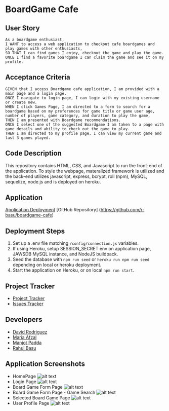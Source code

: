 # BoardGame Cafe

## User Story
```
As a boardgame enthusiast, 
I WANT to access a web application to checkout cafe boardgames and play games with other enthusiasts,
SO THAT I can find games I enjoy, checkout the game and play the game.
ONCE I find a favorite boardgame I can claim the game and see it on my profile.
```

## Acceptance Criteria
```
GIVEN that I access Boardgame cafe application, I am provided with a main page and a login page.
ONCE I navigate to login page, I can login with my existing username or create new.
WHEN I click Games Page, I am directed to a form to search for a boardgame based on my preferences for game title or game user age, number of players, game category, and duration to play the game,
THEN I am presented with Boardgame recommendations. 
ONCE I select one of the suggested Boardgame I am taken to a page with game details and ability to check out the game to play.
THEN I am directed to my profile page, I can view my current game and last 3 games played.
```

## Code Description
This repository contains HTML, CSS, and Javascript to run the front-end of the application. 
To style the webpage, materalized framework is utilized and the back-end utilizes javascript, express, bcrypt, roll (npm), MySQL, sequelize, node.js and is deployed on heroku.


## Application 
[Application Deployment](https://boardgame-cafe-1166881584c8.herokuapp.com/)
[GitHub Repository] (https://github.com/r-basu/boardgame-cafe)

## Deployment Steps
1. Set up a .env file matching `/config/connection.js` variables.
2. If using Heroku, setup SESSION_SECRET env on application page, JAWSDB MySQL instance, and NodeJS buildpack.
3. Seed the database with `npm run seed` or `heroku run npm run seed` depending on local or heroku deployment.
4. Start the application on Heroku, or on local `npm run start`.


## Project Tracker
- [Project Tracker](https://github.com/users/r-basu/projects/2)
- [Issues Tracker](https://github.com/r-basu/boardgame-cafe/issues)

## Developers

* [David Rodriguez](https://github.com/DavidRodriguez119)
* [Maria Afzal](https://github.com/afzama)
* [Manjot Padda](https://github.com/manjotpadda13)
* [Rahul Basu](https://github.com/r-basu)

## Application Screenshots
* HomePage ![alt text](/boardgame-cafe/public/assets/AppScreenshots/Homepage.jpeg)
* Login Page ![alt text](/boardgame-cafe/public/assets/AppScreenshots/LoginPage.jpeg)
* Board Game Form Page ![alt text](/boardgame-cafe/public/assets/AppScreenshots/Boardgamepage.jpeg)
* Board Game Form Page - Game Search ![alt text](/boardgame-cafe/public/assets/AppScreenshots/bgpagesearch.jpeg)
* Selected Board Game Page ![alt text](/boardgame-cafe/public/assets/AppScreenshots/Singleboardgame.jpeg)
* User Profile Page ![alt text](/boardgame-cafe/public/assets/AppScreenshots/Profile%20Page.jpeg)


